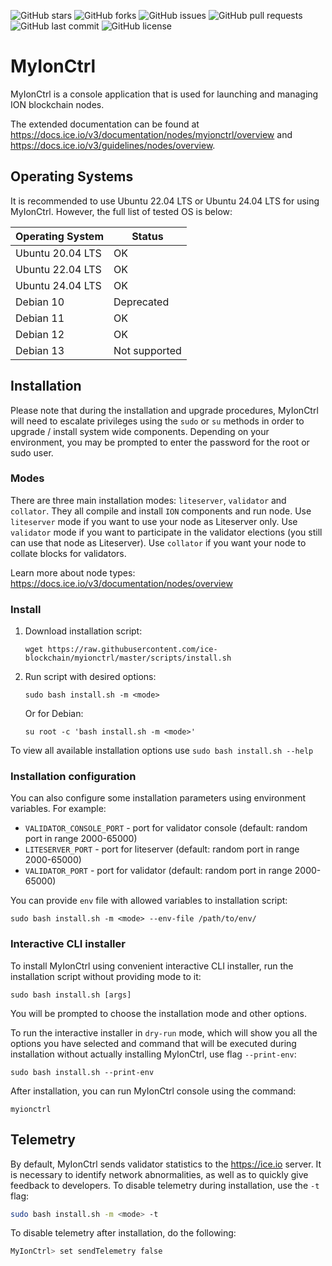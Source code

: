![GitHub stars](https://img.shields.io/github/stars/ice-blockchain/myionctrl?style=flat-square&logo=github) ![GitHub forks](https://img.shields.io/github/forks/ice-blockchain/myionctrl?style=flat-square&logo=github) ![GitHub issues](https://img.shields.io/github/issues/ice-blockchain/myionctrl?style=flat-square&logo=github) ![GitHub pull requests](https://img.shields.io/github/issues-pr/ice-blockchain/myionctrl?style=flat-square&logo=github) ![GitHub last commit](https://img.shields.io/github/last-commit/ice-blockchain/myionctrl?style=flat-square&logo=github) ![GitHub license](https://img.shields.io/github/license/ice-blockchain/myionctrl?style=flat-square&logo=github)

# MyIonCtrl

MyIonCtrl is a console application that is used for launching and managing ION blockchain nodes.

The extended documentation can be found at https://docs.ice.io/v3/documentation/nodes/myionctrl/overview and https://docs.ice.io/v3/guidelines/nodes/overview.

## Operating Systems

It is recommended to use Ubuntu 22.04 LTS or Ubuntu 24.04 LTS for using MyIonCtrl. However, the full list of tested OS is below:

| Operating System | Status        |
|------------------|---------------|
| Ubuntu 20.04 LTS | OK            |
| Ubuntu 22.04 LTS | OK            |
| Ubuntu 24.04 LTS | OK            |
| Debian 10        | Deprecated    |
| Debian 11        | OK            |
| Debian 12        | OK            |
| Debian 13        | Not supported |

## Installation
Please note that during the installation and upgrade procedures, MyIonCtrl will need to escalate privileges using the `sudo` or `su` methods in order to upgrade / install system wide components. Depending on your environment, you may be prompted to enter the password for the root or sudo user.


### Modes
There are three main installation modes: `liteserver`, `validator` and `collator`. They all compile and install `ION` components and run node. Use `liteserver` mode if you want to use your node as Liteserver only.
Use `validator` mode if you want to participate in the validator elections (you still can use that node as Liteserver). Use `collator` if you want your node to collate blocks for validators.

Learn more about node types: https://docs.ice.io/v3/documentation/nodes/overview

### Install

1. Download installation script:
	```shell
	wget https://raw.githubusercontent.com/ice-blockchain/myionctrl/master/scripts/install.sh
	```

2. Run script with desired options:
	```shell
	sudo bash install.sh -m <mode>
	```
	Or for Debian:
	```shell
	su root -c 'bash install.sh -m <mode>'
	```

To view all available installation options use `sudo bash install.sh --help`

### Installation configuration

You can also configure some installation parameters using environment variables. For example:
* `VALIDATOR_CONSOLE_PORT` - port for validator console (default: random port in range 2000-65000)
* `LITESERVER_PORT` - port for liteserver (default: random port in range 2000-65000)
* `VALIDATOR_PORT` - port for validator (default: random port in range 2000-65000)

You can provide `env` file with allowed variables to installation script:
```shell
sudo bash install.sh -m <mode> --env-file /path/to/env/
```

### Interactive CLI installer

To install MyIonCtrl using convenient interactive CLI installer, run the installation script without providing mode to it:

```shell
sudo bash install.sh [args]
```
You will be prompted to choose the installation mode and other options.

To run the interactive installer in `dry-run` mode, which will show you all the options you have selected and command 
that will be executed during installation without actually installing MyIonCtrl, use flag `--print-env`:

```shell
sudo bash install.sh --print-env
```

After installation, you can run MyIonCtrl console using the command:
```shell
myionctrl
```

## Telemetry
By default, MyIonCtrl sends validator statistics to the https://ice.io server.
It is necessary to identify network abnormalities, as well as to quickly give feedback to developers.
To disable telemetry during installation, use the `-t` flag:
```sh
sudo bash install.sh -m <mode> -t
```

To disable telemetry after installation, do the following:
```sh
MyIonCtrl> set sendTelemetry false
```
